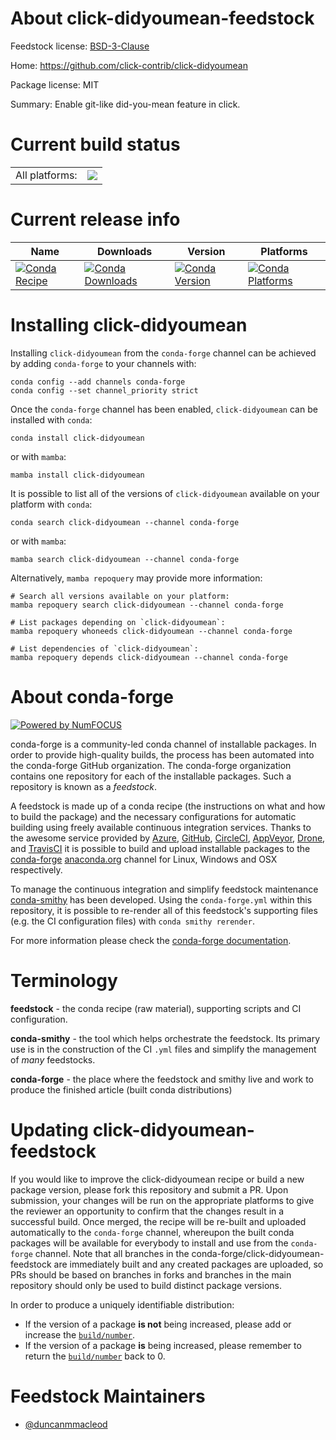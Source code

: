 About click-didyoumean-feedstock
================================

Feedstock license: [BSD-3-Clause](https://github.com/conda-forge/click-didyoumean-feedstock/blob/main/LICENSE.txt)

Home: https://github.com/click-contrib/click-didyoumean

Package license: MIT

Summary: Enable git-like did-you-mean feature in click.

Current build status
====================


<table><tr><td>All platforms:</td>
    <td>
      <a href="https://dev.azure.com/conda-forge/feedstock-builds/_build/latest?definitionId=9315&branchName=main">
        <img src="https://dev.azure.com/conda-forge/feedstock-builds/_apis/build/status/click-didyoumean-feedstock?branchName=main">
      </a>
    </td>
  </tr>
</table>

Current release info
====================

| Name | Downloads | Version | Platforms |
| --- | --- | --- | --- |
| [![Conda Recipe](https://img.shields.io/badge/recipe-click--didyoumean-green.svg)](https://anaconda.org/conda-forge/click-didyoumean) | [![Conda Downloads](https://img.shields.io/conda/dn/conda-forge/click-didyoumean.svg)](https://anaconda.org/conda-forge/click-didyoumean) | [![Conda Version](https://img.shields.io/conda/vn/conda-forge/click-didyoumean.svg)](https://anaconda.org/conda-forge/click-didyoumean) | [![Conda Platforms](https://img.shields.io/conda/pn/conda-forge/click-didyoumean.svg)](https://anaconda.org/conda-forge/click-didyoumean) |

Installing click-didyoumean
===========================

Installing `click-didyoumean` from the `conda-forge` channel can be achieved by adding `conda-forge` to your channels with:

```
conda config --add channels conda-forge
conda config --set channel_priority strict
```

Once the `conda-forge` channel has been enabled, `click-didyoumean` can be installed with `conda`:

```
conda install click-didyoumean
```

or with `mamba`:

```
mamba install click-didyoumean
```

It is possible to list all of the versions of `click-didyoumean` available on your platform with `conda`:

```
conda search click-didyoumean --channel conda-forge
```

or with `mamba`:

```
mamba search click-didyoumean --channel conda-forge
```

Alternatively, `mamba repoquery` may provide more information:

```
# Search all versions available on your platform:
mamba repoquery search click-didyoumean --channel conda-forge

# List packages depending on `click-didyoumean`:
mamba repoquery whoneeds click-didyoumean --channel conda-forge

# List dependencies of `click-didyoumean`:
mamba repoquery depends click-didyoumean --channel conda-forge
```


About conda-forge
=================

[![Powered by
NumFOCUS](https://img.shields.io/badge/powered%20by-NumFOCUS-orange.svg?style=flat&colorA=E1523D&colorB=007D8A)](https://numfocus.org)

conda-forge is a community-led conda channel of installable packages.
In order to provide high-quality builds, the process has been automated into the
conda-forge GitHub organization. The conda-forge organization contains one repository
for each of the installable packages. Such a repository is known as a *feedstock*.

A feedstock is made up of a conda recipe (the instructions on what and how to build
the package) and the necessary configurations for automatic building using freely
available continuous integration services. Thanks to the awesome service provided by
[Azure](https://azure.microsoft.com/en-us/services/devops/), [GitHub](https://github.com/),
[CircleCI](https://circleci.com/), [AppVeyor](https://www.appveyor.com/),
[Drone](https://cloud.drone.io/welcome), and [TravisCI](https://travis-ci.com/)
it is possible to build and upload installable packages to the
[conda-forge](https://anaconda.org/conda-forge) [anaconda.org](https://anaconda.org/)
channel for Linux, Windows and OSX respectively.

To manage the continuous integration and simplify feedstock maintenance
[conda-smithy](https://github.com/conda-forge/conda-smithy) has been developed.
Using the ``conda-forge.yml`` within this repository, it is possible to re-render all of
this feedstock's supporting files (e.g. the CI configuration files) with ``conda smithy rerender``.

For more information please check the [conda-forge documentation](https://conda-forge.org/docs/).

Terminology
===========

**feedstock** - the conda recipe (raw material), supporting scripts and CI configuration.

**conda-smithy** - the tool which helps orchestrate the feedstock.
                   Its primary use is in the construction of the CI ``.yml`` files
                   and simplify the management of *many* feedstocks.

**conda-forge** - the place where the feedstock and smithy live and work to
                  produce the finished article (built conda distributions)


Updating click-didyoumean-feedstock
===================================

If you would like to improve the click-didyoumean recipe or build a new
package version, please fork this repository and submit a PR. Upon submission,
your changes will be run on the appropriate platforms to give the reviewer an
opportunity to confirm that the changes result in a successful build. Once
merged, the recipe will be re-built and uploaded automatically to the
`conda-forge` channel, whereupon the built conda packages will be available for
everybody to install and use from the `conda-forge` channel.
Note that all branches in the conda-forge/click-didyoumean-feedstock are
immediately built and any created packages are uploaded, so PRs should be based
on branches in forks and branches in the main repository should only be used to
build distinct package versions.

In order to produce a uniquely identifiable distribution:
 * If the version of a package **is not** being increased, please add or increase
   the [``build/number``](https://docs.conda.io/projects/conda-build/en/latest/resources/define-metadata.html#build-number-and-string).
 * If the version of a package **is** being increased, please remember to return
   the [``build/number``](https://docs.conda.io/projects/conda-build/en/latest/resources/define-metadata.html#build-number-and-string)
   back to 0.

Feedstock Maintainers
=====================

* [@duncanmmacleod](https://github.com/duncanmmacleod/)

